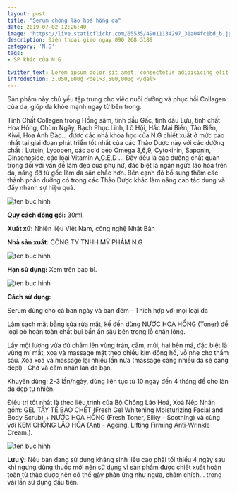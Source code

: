 ```yaml
---
layout: post
title: "Serum chống lão hoá hồng da"
date: 2019-07-02 12:26:40
image: 'https://live.staticflickr.com/65535/49011134297_31a04fc1bd_b.jpg'
description: Điện thoại giao ngay 090 268 3189
category: 'N.G'
tags:
- SP khác của N.G

twitter_text: Lorem ipsum dolor sit amet, consectetur adipisicing elit.
introduction: 3,050,000₫ <del>3,500,000₫ </del>
---
```


Sản phẩm này chủ yếu tập trung cho việc nuôi dưỡng và phục hồi Collagen của da, giúp da khỏe mạnh ngay từ bên trong. 

Tinh Chất Collagen trong Hồng sâm, tinh dầu Gấc, tinh dầu Lựu, tinh chất Hoa Hồng, Chùm Ngây, Bạch Phục Linh, Lô Hội, Hắc Mai Biển, Tảo Biển, Kiwi, Hoa Anh Đào... được các nhà khoa học của N.G chiết xuất ở mức cao nhất tại giai đoạn phát triển tốt nhất của các Thảo Dược này với các dưỡng chất : Lutein, Lycopen, các acid béo Omega 3,6,9, Cytokinin, Saponin, Ginsenoside, các loại Vitamin A,C.E,D ... Đây đều là các dưỡng chất quan trọng đối với vấn đề làm đẹp của phụ nữ, đăc biệt là ngăn ngừa lão hóa trên da, nâng đỡ từ gốc làm da săn chắc hơn. Bên cạnh đó bổ sung thêm các thành phần dưỡng có trong các Thảo Dược khác làm nâng cao tác dụng và đẩy nhanh sự hiệu quả.

![ten buc hinh](https://scontent.fsgn2-1.fna.fbcdn.net/v/t1.0-9/66578772_1334576266696475_4998268641691566080_n.jpg?_nc_cat=104&_nc_oc=AQlkmftxJ2ymxOj9_n0la13EXzYpi-KTlKv_koqW54SSltRJVla2uxaS-hn9a_7pWnQ&_nc_ht=scontent.fsgn2-1.fna&oh=f3e1920d9b19d81969a98419dd96a0c1&oe=5DA7E6D1 "ten buc hinh")

**Quy cách đóng gói:** 30ml.

**Xuất xứ:** Nhiên liệu Việt Nam, công nghệ Nhật Bản

**Nhà sản xuất:** CÔNG TY TNHH MỸ PHẨM N.G 

![ten buc hinh](https://scontent.fsgn2-3.fna.fbcdn.net/v/t1.0-9/66387774_1334576236696478_7434298071061626880_n.jpg?_nc_cat=110&_nc_oc=AQkB4Woo0fijWK-B1GoIdoYzCujFnMQg94qoxvSdDV44Hzh2NPuX5s0p-4PJOdXf8Qs&_nc_ht=scontent.fsgn2-3.fna&oh=baec188509ecbabaac7d37e45d0c9879&oe=5DC45C64 "ten buc hinh")

**Hạn sử dụng:** Xem trên bao bì.

![ten buc hinh](https://scontent.fsgn2-4.fna.fbcdn.net/v/t1.0-9/66351401_1334576256696476_3919379114703716352_n.jpg?_nc_cat=109&_nc_oc=AQnAQ9XCDdTRpZpz0eKRcsmgRli7cWo23TOHkY_Wo2noo_ybRKrPouakeZzGmqPB9_M&_nc_ht=scontent.fsgn2-4.fna&oh=0d8ce820eb115f919f86eab5dbbb462e&oe=5DBFAF50 "ten buc hinh")

**Cách sử dụng:**

Serum dùng cho cả ban ngày và ban đêm - Thích hợp với mọi loại da

Làm sạch mặt bằng sữa rửa mặt, kế đến dùng NƯỚC HOA HỒNG (Toner)  để loại bỏ hoàn toàn chất bụi bẩn ẩn sâu bên trong lỗ chân lông.

Lấy một lượng vừa đủ chấm lên vùng trán, cằm, mũi, hai bên má, đặc biệt là vùng mí mắt, xoa và massage mặt theo chiều kim đồng hồ, vỗ nhẹ cho thấm sâu. Xoa xoa và massage lại nhiều lần nữa (massage càng nhiều da sẽ càng đepl)  . Chờ và cảm nhận làn da bạn.

Khuyên dùng: 2-3 lần/ngày, dùng liên tục từ 10 ngày đến 4 tháng để cho làn da đẹp tự nhiên.

Điều trị tốt nhất là theo liệu trình của Bộ Chống Lão Hoá, Xoá Nếp Nhăn gồm: GEL TẨY TẾ BÀO CHẾT (Fresh Gel Whitening Moisturizing Facial and Body Scrub) + NƯỚC HOA HỒNG (Fresh Toner, Silky - Soothing) và cùng với KEM CHỐNG LÃO HÓA (Anti -  Ageing, Lifting Firming Anti-Wrinkle Cream.).

![ten buc hinh](https://scontent.fsgn2-2.fna.fbcdn.net/v/t1.0-9/66581569_1334576186696483_1385333545181904896_n.jpg?_nc_cat=100&_nc_oc=AQn52caHaJpkHY87ZyKO-rjXa30Iv6Q1n9gPA5DrqgrXW0jC99dHyPOGpyhAMnXZaww&_nc_ht=scontent.fsgn2-2.fna&oh=b69d4320da76c742e6b308f226c39f48&oe=5DC37D21 "ten buc hinh")

**Lưu ý:** Nếu bạn đang sử dụng kháng sinh liều cao phải tối thiểu 4 ngày sau khi ngưng dùng thuốc mới nên sử dụng vì sản phẩm được chiết xuất hoàn toàn từ thảo dược nên có thể gây phản ứng như ngứa, châm chích... trong vài lần sử dụng đầu tiên.